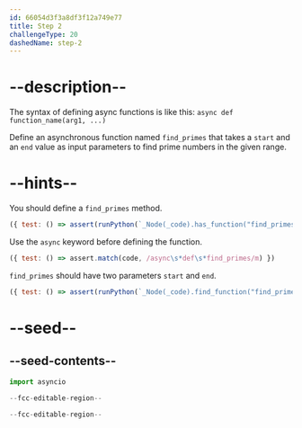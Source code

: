 ```yaml
---
id: 66054d3f3a8df3f12a749e77
title: Step 2
challengeType: 20
dashedName: step-2
---
```


# --description--

The syntax of defining async functions is like this: `async def function_name(arg1, ...)`

Define an asynchronous function named `find_primes` that takes a `start` and an `end` value as input parameters to find prime numbers in the given range.


# --hints--

You should define a `find_primes` method.

```js
({ test: () => assert(runPython(`_Node(_code).has_function("find_primes")`)) })
```

Use the `async` keyword before defining the function.

```js
({ test: () => assert.match(code, /async\s*def\s*find_primes/m) })

```

`find_primes` should have two parameters `start` and `end`.

```js 
({ test: () => assert(runPython(`_Node(_code).find_function("find_primes").has_args("start, end")`)) })  
```

# --seed--

## --seed-contents--

```py
import asyncio

--fcc-editable-region--

--fcc-editable-region--
```
